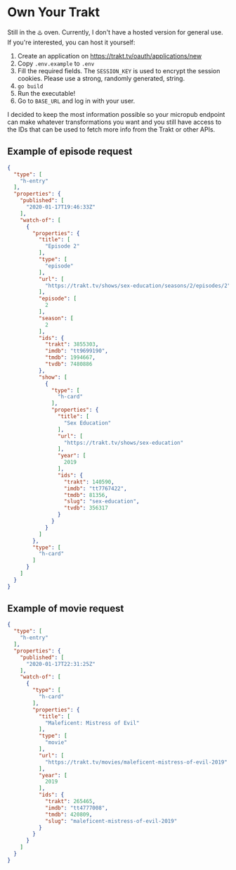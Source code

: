 # Own Your Trakt

Still in the ♨️ oven. Currently, I don't have a hosted version for general use. If you're interested,
you can host it yourself:

1. Create an application on https://trakt.tv/oauth/applications/new
2. Copy `.env.example` to `.env`
3. Fill the required fields. The `SESSION_KEY` is used to encrypt the session cookies. Please use a strong,
randomly generated, string.
4. `go build`
5. Run the executable!
6. Go to `BASE_URL` and log in with your user.

I decided to keep the most information possible so your micropub endpoint can make whatever transformations
you want and you still have access to the IDs that can be used to fetch more info from the Trakt or other APIs.

## Example of episode request

```json
{
  "type": [
    "h-entry"
  ],
  "properties": {
    "published": [
      "2020-01-17T19:46:33Z"
    ],
    "watch-of": [
      {
        "properties": {
          "title": [
            "Episode 2"
          ],
          "type": [
            "episode"
          ],
          "url": [
            "https://trakt.tv/shows/sex-education/seasons/2/episodes/2"
          ],
          "episode": [
            2
          ],
          "season": [
            2
          ],
          "ids": {
            "trakt": 3855303,
            "imdb": "tt9699190",
            "tmdb": 1994667,
            "tvdb": 7480886
          },
          "show": [
            {
              "type": [
                "h-card"
              ],
              "properties": {
                "title": [
                  "Sex Education"
                ],
                "url": [
                  "https://trakt.tv/shows/sex-education"
                ],
                "year": [
                  2019
                ],
                "ids": {
                  "trakt": 140590,
                  "imdb": "tt7767422",
                  "tmdb": 81356,
                  "slug": "sex-education",
                  "tvdb": 356317
                }
              }
            }
          ]
        },
        "type": [
          "h-card"
        ]
      }
    ]
  }
}
```

## Example of movie request

```json
{
  "type": [
    "h-entry"
  ],
  "properties": {
    "published": [
      "2020-01-17T22:31:25Z"
    ],
    "watch-of": [
      {
        "type": [
          "h-card"
        ],
        "properties": {
          "title": [
            "Maleficent: Mistress of Evil"
          ],
          "type": [
            "movie"
          ],
          "url": [
            "https://trakt.tv/movies/maleficent-mistress-of-evil-2019"
          ],
          "year": [
            2019
          ],
          "ids": {
            "trakt": 265465,
            "imdb": "tt4777008",
            "tmdb": 420809,
            "slug": "maleficent-mistress-of-evil-2019"
          }
        }
      }
    ]
  }
}
```